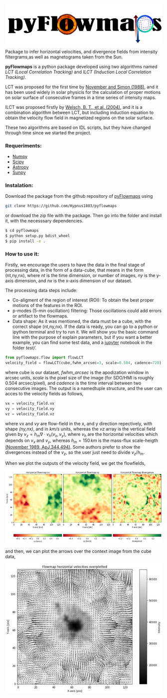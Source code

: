 
![Logo](images/pyflowmaps.jpg)

Package to infer horizontal velocities, and divergence fields from intensity filtergrams,as well as magnetograms taken from the Sun.

**pyFlowmaps** is a python package developed using two algorithms named *LCT (Local Correlation Tracking)* and *ILCT (Induction Local Correlation Tracking)*.

LCT was proposed for the first time by [November and Simon (1988)](https://ui.adsabs.harvard.edu/abs/1988ApJ...333..427N/abstract), and it has been used widely in solar physicis for the calculation of proper motions on solar surface of consecutive frames in a time series of intensity maps.

ILCT was proposed firstly by [Welsch, B. T., et al. (2004)](https://ui.adsabs.harvard.edu/abs/2004ApJ...610.1148W/abstract), and it is a combination algorithm between LCT, but including induction equation to obtain the velocity flow field in magnetized regions on the solar surface.

These two algorithms are based on IDL scripts, but they have changed through time since we started the project.

### Requeriments:
- [Numpy](https://numpy.org/)
- [Scipy](https://www.scipy.org/)
- [Astropy](https://docs.astropy.org/en/stable/)
- [Sunpy](https://sunpy.org/)

### Instalation:
Download the package from the github repository of [pyFlowmaps](https://github.com/Hypnus1803/pyflowmaps) using
```bash
git clone https://github.com/Hypnus1803/pyflowmaps
```
or download the zip file with the package. Then go into the folder and install it, with the necesssary dependencies.
```bash
$ cd pyflowmaps
$ python setup.py bdist_wheel
$ pip install -e .
```
### How to use it:
Firstly, we encourage the users to have the data in the final stage of processing data, in the form of a data-cube, that means in the form (nt,ny,nx), where *nt* is the time dimension, or number of images, *ny* is the y-axis dimension, and *nx* is the x-axis dimension of our dataset.

The processing data steps include:
- Co-aligment of the region of interest (ROI): To obtain the best proper motions of the features in the ROI.
- p-modes (5-min oscillation) filtering: Those oscillations could add errors or artifact to the flowmaps.
- Data shape: As it was mentioned, the data must be a cube, with the correct shape (nt,ny,nx).
If the data is ready, you can go to a python or ipython terminal and try to run it. We will show you the basic command line with the purpose of explain parameters, but if you want a better example, you can find some test data, and a [jupyter](https://jupyter.org/) notebook in the folder *test/*.
```python
from pyflowmaps.flow import flowLCT
velocity_field = flowLCT(cube,fwhm_arcsec=3, scale=0.504, cadence=720)
```
where cube is our dataset, *fwhm_arcsec* is the apodization window in arcsec units, *scale* is the pixel size of the image (for SDO/HMI is roughly 0.504 arcsec/pixel), and *cadence* is the time interval between two consecutive images. The output is a namedtuple structure, and the user can acces to the velocity fields as follows,
```python
vx = velocity_field.vx
vy = velocity_field.vy
vz = velocity_field.vz
```
where *vx* and *vy* are flow-field in the x, and y direction repectively, with shape *(ny,nx)*, and in *km/s* units, whereas the *vz* array is the vertical field given by $v_z = h_m\nabla\cdot v_h(v_x,v_y)$, where $v_h$ are the horizontal velocities which depends on $v_x$ and $v_y$, whereas $h_m=150\,km$ is the mass-flux scale-heigth [(November 1989, ApJ,344,494)](https://ui.adsabs.harvard.edu/abs/1989ApJ...344..494N/abstract). Some authors prefer to show the divergences instead of the $v_z$, so the user just need to divide $v_z/h_m$.

When we plot the outputs of the velocity field, we get the flowfields,

![Flowfield](images/flowmaps.jpg)

and then, we can plot the arrows over the context image from the cube data,

![Flow arrows](images/flowmaps_arrows.jpg)
